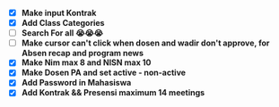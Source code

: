 - [x] **Make input Kontrak**
- [x] **Add Class Categories**
- [ ] **Search For all 😭😭😭**
- [ ] **Make cursor can't click when dosen and wadir don't approve, for Absen recap and program     news**
- [x] **Make Nim max 8 and NISN max 10**
- [x] **Make Dosen PA and set active - non-active**
- [x] **Add Password in Mahasiswa**
- [x] **Add Kontrak && Presensi maximum 14 meetings**
